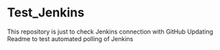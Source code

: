 # Test_Jenkins
This repository is just to check Jenkins connection with GitHub
Updating Readme to test automated polling of Jenkins

